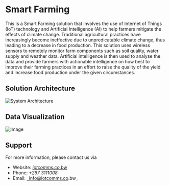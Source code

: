 # Smart Farming
This is a Smart Farming solution that involves the use of Internet of Things (IoT) technology and Artificial Intelligence (AI) to help farmers mitigate the effects of climate change. Traditional agricultural practices have increasingly become ineffective due to unpredicatable climate change, thus leading to a decrease in food production. This solution uses wireless sensors to remotely monitor farm components such as soil quality, water supply and weather data. Artificial intelligence is then used to analyse the data and provide farmers with actionable intelligence on how best to improve their farming practices in an effort to raise the quality of the yield and increase food production under the given circumstances.

## Solution Architecture
![System Architecture](https://iotcomms.co.bw/api/SmartFarming/SystemArchitecture.png)

## Data Visualization
![Image](https://iotcomms.co.bw/api/SmartFarming/Dashboard1.gif)

## Support
For more information, please contact us via
* Website: [_iotcomms.co.bw_](https://iotcomms.co.bw)
* Phone: _+267 3111008_
* Email: _info@iotcomms.co.bw_ 
